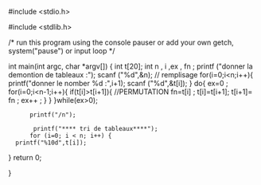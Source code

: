 #include <stdio.h>

#include <stdlib.h>

/* run this program using the console pauser or add your own getch, system("pause") or input loop */

int main(int argc, char *argv[]) {
	 int t[20];
	  int n , i ,ex , fn ;
	  printf ("donner la demontion de tableaux :");
	  scanf ("%d",&n);
	  // remplisage
	  for(i=0;i<n;i++){
	  	printf("donner le nomber %d :",i+1);
	  	scanf ("%d",&t[i]);
	  	  }
	  	do{
	  	     ex=0 ;
	  		for(i=0;i<n-1;i++){
	  			if(t[i]>t[i+1]){
	  				//PERMUTATION
	  				fn=t[i] ;
	  		    	t[i]=t[i+1];
	  				t[i+1]= fn ;
	  				ex++ ;
	  			}
	  	   }
	  	   }while(ex>0); 
		  
		  printf("/n");
		   
		   printf("**** tri de tableaux****");
		  for (i=0; i < n; i++) {
      printf("%10d",t[i]);
   }
   return 0;

}
